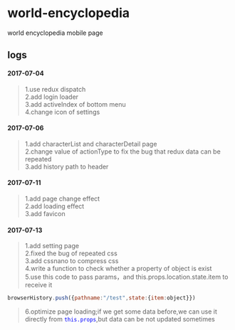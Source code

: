 # world-encyclopedia
world encyclopedia mobile page

## logs
#### 2017-07-04  
> 1.use redux dispatch  
> 2.add login loader  
> 3.add activeIndex of bottom menu  
> 4.change icon of settings
#### 2017-07-06  
> 1.add characterList and characterDetail page  
> 2.change value of actionType to fix the bug that redux data can be repeated  
> 3.add history path to header  
#### 2017-07-11
> 1.add page change effect  
> 2.add loading effect  
> 3.add favicon  
#### 2017-07-13
> 1.add setting page  
> 2.fixed the bug of repeated css  
> 3.add cssnano to compress css  
> 4.write a function to check whether a property of object is exist  
> 5.use this code to pass params，and this.props.location.state.item to receive it
```javascript 
browserHistory.push({pathname:"/test",state:{item:object}})
```
> 6.optimize page loading;if we get some data before,we can use it directly from <span style='color:blue'>`this.props`</span>,but data can be not updated sometimes 

